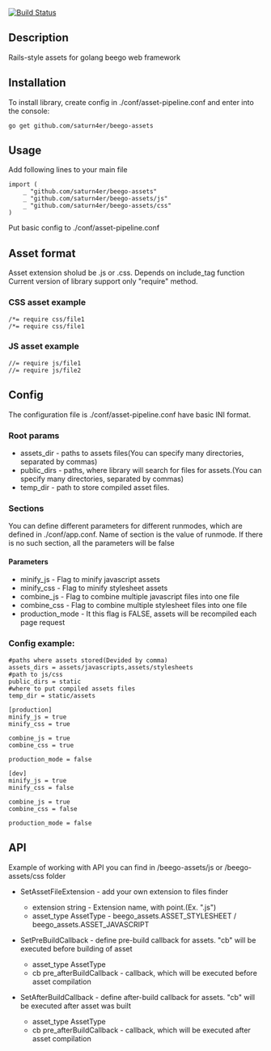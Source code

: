 [![Build Status](https://travis-ci.org/saturn4er/beego-assets.svg?branch=master)](https://travis-ci.org/saturn4er/beego-assets)
## Description
Rails-style assets for golang beego web framework

## Installation
To install library, create config in ./conf/asset-pipeline.conf and enter into the console:

	go get github.com/saturn4er/beego-assets

	
## Usage
Add following lines to your main file
 
	import (
		_ "github.com/saturn4er/beego-assets"
		_ "github.com/saturn4er/beego-assets/js"
		_ "github.com/saturn4er/beego-assets/css"
	)

Put basic config to ./conf/asset-pipeline.conf

## Asset format
Asset extension sholud be .js or .css. Depends on include_tag function
Current version of library support only "require" method.

### CSS asset example
 
	/*= require css/file1
	/*= require css/file1
### JS asset example
 
	//= require js/file1
	//= require js/file2

## Config
The configuration file is ./conf/asset-pipeline.conf have basic INI format.

### Root params
- assets_dir - paths to assets files(You can specify many directories, separated by commas)
- public_dirs - paths, where library will search for files for assets.(You can specify many directories, separated by commas)
- temp_dir - path to store compiled asset files.

### Sections
You can define different parameters for different runmodes, which are defined in ./conf/app.conf. Name of section is the value of runmode. If there is no such section, all the parameters will be false
#### Parameters
- minify_js - Flag to minify javascript assets
- minify_css - Flag to minify stylesheet assets
- combine_js - Flag to combine multiple javascript files into one file
- combine_css - Flag to combine multiple stylesheet files into one file
- production_mode - It this flag is FALSE, assets will be recompiled each page request

### Config example:

	#paths where assets stored(Devided by comma)
	assets_dirs = assets/javascripts,assets/stylesheets
	#path to js/css
	public_dirs = static
	#where to put compiled assets files
	temp_dir = static/assets
	
	[production]
	minify_js = true
	minify_css = true
	
	combine_js = true
	combine_css = true
	
	production_mode = false

	[dev]
	minify_js = true
	minify_css = false
	
	combine_js = true
	combine_css = false
	
	production_mode = false
	
## API
Example of working with API you can find in /beego-assets/js or /beego-assets/css folder

- SetAssetFileExtension - add your own extension to files finder
	- extension string	- Extension name, with point.(Ex. ".js")
	- asset_type AssetType	- beego_assets.ASSET_STYLESHEET / beego_assets.ASSET_JAVASCRIPT
	
- SetPreBuildCallback  - define pre-build callback for assets. "cb" will be executed before building of asset
	- asset_type AssetType
	- cb pre_afterBuildCallback	- callback, which will be executed before asset compilation
	
- SetAfterBuildCallback  - define after-build callback for assets. "cb" will be executed after asset was built
	- asset_type AssetType
	- cb pre_afterBuildCallback	- callback, which will be executed after asset compilation